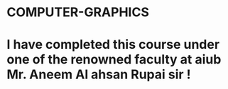 # COMPUTER-GRAPHICS 
# I have completed this course under one of the renowned faculty at aiub Mr. Aneem Al ahsan Rupai sir !
